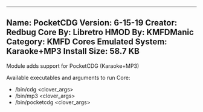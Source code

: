 -----------------------
Name: PocketCDG
Version: 6-15-19
Creator: Redbug
Core By: Libretro
HMOD By: KMFDManic
Category: KMFD Cores
Emulated System: Karaoke+MP3
Install Size: 58.7 KB
-----------------------
Module adds support for PocketCDG (Karaoke+MP3)

Available executables and arguments to run Core:
- /bin/cdg <rom> <clover_args> 
- /bin/mp3 <rom> <clover_args> 
- /bin/pocketcdg <rom> <clover_args>
